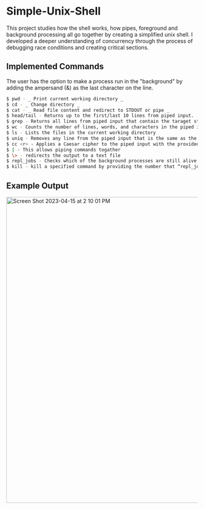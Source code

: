 # Simple-Unix-Shell
This project studies how the shell works, how pipes, foreground and background processing all go together by creating a simplified unix shell. I developed a deeper understanding of concurrency through the process of debugging race conditions and creating critical sections. 

## Implemented Commands
The user has the option to make a process run in the "background" by adding the ampersand (&) as the last character on the line.
```bash
$ pwd - _ Print current working directory _
$ cd - _ Change directory _ 
$ cat - _ Read file content and redirect to STDOUT or pipe _
$ head/tail - Returns up to the first/last 10 lines from piped input.
$ grep - Returns all lines from piped input that contain the taraget string
$ wc - Counts the number of lines, words, and characters in the piped input.
$ ls - Lists the files in the current working directory
$ uniq - Removes any line from the piped input that is the same as the previous line.
$ cc <r> - Applies a Caesar cipher to the piped input with the provided rotation <r>.
$ | - This allows piping commands togather
$ \> - redirects the output to a text file
$ repl_jobs - Checks which of the background processes are still alive and prints a list of the alive processes.
$ kill - kill a specified command by providing the number that “repl_jobs” assigned to it. 
```

## Example Output
<img width="805" alt="Screen Shot 2023-04-15 at 2 10 01 PM" src="https://user-images.githubusercontent.com/73949957/232246228-b4178fed-af82-4f0f-836b-055b9afc805f.png">
